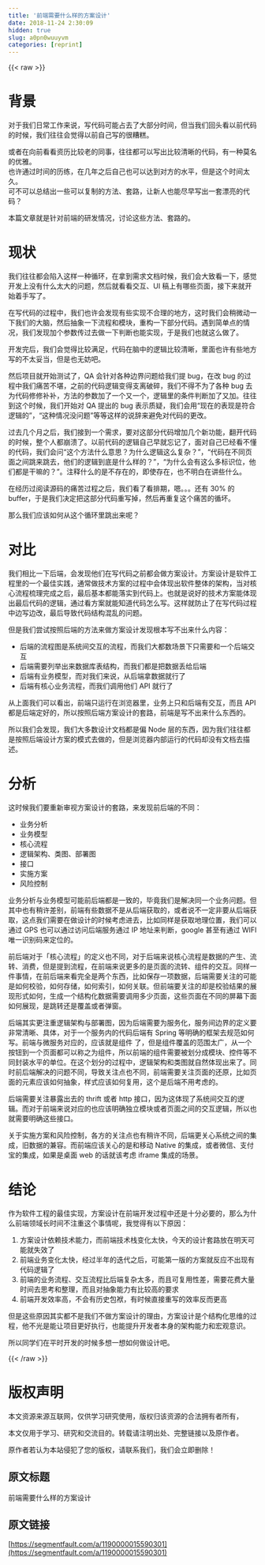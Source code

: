 ```yaml
---
title: '前端需要什么样的方案设计' 
date: 2018-11-24 2:30:09
hidden: true
slug: a0pn0wuuyvm
categories: [reprint]
---
```


{{< raw >}}
<h1 id="articleHeader0">&#x80CC;&#x666F;</h1><p>&#x5BF9;&#x4E8E;&#x6211;&#x4EEC;&#x65E5;&#x5E38;&#x5DE5;&#x4F5C;&#x6765;&#x8BF4;&#xFF0C;&#x5199;&#x4EE3;&#x7801;&#x53EF;&#x80FD;&#x5360;&#x53BB;&#x4E86;&#x5927;&#x90E8;&#x5206;&#x65F6;&#x95F4;&#xFF0C;&#x4F46;&#x5F53;&#x6211;&#x4EEC;&#x56DE;&#x5934;&#x770B;&#x4EE5;&#x524D;&#x4EE3;&#x7801;&#x7684;&#x65F6;&#x5019;&#xFF0C;&#x6211;&#x4EEC;&#x5F80;&#x5F80;&#x4F1A;&#x89C9;&#x5F97;&#x4EE5;&#x524D;&#x81EA;&#x5DF1;&#x5199;&#x7684;&#x5F88;&#x7CDF;&#x7CD5;&#x3002;</p><p>&#x6216;&#x8005;&#x5728;&#x5411;&#x524D;&#x770B;&#x770B;&#x8D44;&#x5386;&#x6BD4;&#x8F83;&#x8001;&#x7684;&#x540C;&#x4E8B;&#xFF0C;&#x5F80;&#x5F80;&#x90FD;&#x53EF;&#x4EE5;&#x5199;&#x51FA;&#x6BD4;&#x8F83;&#x6E05;&#x6670;&#x7684;&#x4EE3;&#x7801;&#xFF0C;&#x6709;&#x4E00;&#x79CD;&#x83AB;&#x540D;&#x7684;&#x4F18;&#x96C5;&#x3002;<br>&#x4E5F;&#x8BB8;&#x901A;&#x8FC7;&#x65F6;&#x95F4;&#x7684;&#x5386;&#x7EC3;&#xFF0C;&#x5728;&#x51E0;&#x5E74;&#x4E4B;&#x540E;&#x81EA;&#x5DF1;&#x4E5F;&#x53EF;&#x4EE5;&#x8FBE;&#x5230;&#x5BF9;&#x65B9;&#x7684;&#x6C34;&#x5E73;&#xFF0C;&#x4F46;&#x662F;&#x8FD9;&#x4E2A;&#x65F6;&#x95F4;&#x592A;&#x4E45;&#x3002;<br>&#x53EF;&#x4E0D;&#x53EF;&#x4EE5;&#x603B;&#x7ED3;&#x51FA;&#x4E00;&#x4E9B;&#x53EF;&#x4EE5;&#x590D;&#x5236;&#x7684;&#x65B9;&#x6CD5;&#x3001;&#x5957;&#x8DEF;&#xFF0C;&#x8BA9;&#x65B0;&#x4EBA;&#x4E5F;&#x80FD;&#x5C3D;&#x65E9;&#x5199;&#x51FA;&#x4E00;&#x5957;&#x6F02;&#x4EAE;&#x7684;&#x4EE3;&#x7801;&#xFF1F;</p><p>&#x672C;&#x7BC7;&#x6587;&#x7AE0;&#x5C31;&#x662F;&#x9488;&#x5BF9;&#x524D;&#x7AEF;&#x7684;&#x7814;&#x53D1;&#x60C5;&#x51B5;&#xFF0C;&#x8BA8;&#x8BBA;&#x8FD9;&#x4E9B;&#x65B9;&#x6CD5;&#x3001;&#x5957;&#x8DEF;&#x7684;&#x3002;</p><h1 id="articleHeader1">&#x73B0;&#x72B6;</h1><p>&#x6211;&#x4EEC;&#x5F80;&#x5F80;&#x90FD;&#x4F1A;&#x9677;&#x5165;&#x8FD9;&#x6837;&#x4E00;&#x79CD;&#x5FAA;&#x73AF;&#xFF0C;&#x5728;&#x62FF;&#x5230;&#x9700;&#x6C42;&#x6587;&#x6863;&#x65F6;&#x5019;&#xFF0C;&#x6211;&#x4EEC;&#x4F1A;&#x5927;&#x81F4;&#x770B;&#x4E00;&#x4E0B;&#xFF0C;&#x611F;&#x89C9;&#x5F00;&#x53D1;&#x4E0A;&#x6CA1;&#x6709;&#x4EC0;&#x4E48;&#x592A;&#x5927;&#x7684;&#x95EE;&#x9898;&#xFF0C;&#x7136;&#x540E;&#x5C31;&#x770B;&#x770B;&#x4EA4;&#x4E92;&#x3001;UI &#x7A3F;&#x4E0A;&#x6709;&#x54EA;&#x4E9B;&#x9875;&#x9762;&#xFF0C;&#x63A5;&#x4E0B;&#x6765;&#x5C31;&#x5F00;&#x59CB;&#x7740;&#x624B;&#x5199;&#x4E86;&#x3002;</p><p>&#x5728;&#x5199;&#x4EE3;&#x7801;&#x7684;&#x8FC7;&#x7A0B;&#x4E2D;&#xFF0C;&#x6211;&#x4EEC;&#x4E5F;&#x8BB8;&#x4F1A;&#x53D1;&#x73B0;&#x6709;&#x4E9B;&#x5B9E;&#x73B0;&#x4E0D;&#x5408;&#x7406;&#x7684;&#x5730;&#x65B9;&#xFF0C;&#x8FD9;&#x65F6;&#x6211;&#x4EEC;&#x4F1A;&#x7A0D;&#x5FAE;&#x52A8;&#x4E00;&#x4E0B;&#x6211;&#x4EEC;&#x7684;&#x5927;&#x8111;&#xFF0C;&#x7136;&#x540E;&#x62BD;&#x8C61;&#x4E00;&#x4E0B;&#x6D41;&#x7A0B;&#x548C;&#x6A21;&#x5757;&#xFF0C;&#x91CD;&#x6784;&#x4E00;&#x4E0B;&#x90E8;&#x5206;&#x4EE3;&#x7801;&#x3002;&#x9047;&#x5230;&#x7B80;&#x5355;&#x70B9;&#x7684;&#x60C5;&#x51B5;&#xFF0C;&#x6211;&#x4EEC;&#x53D1;&#x73B0;&#x52A0;&#x4E2A;&#x53C2;&#x6570;&#x4F20;&#x8FC7;&#x53BB;&#x505A;&#x4E00;&#x4E0B;&#x5224;&#x65AD;&#x4E5F;&#x80FD;&#x5B9E;&#x73B0;&#xFF0C;&#x4E8E;&#x662F;&#x6211;&#x4EEC;&#x4E5F;&#x5C31;&#x8FD9;&#x4E48;&#x505A;&#x4E86;&#x3002;</p><p>&#x5F00;&#x53D1;&#x5B8C;&#x540E;&#xFF0C;&#x6211;&#x4EEC;&#x4F1A;&#x89C9;&#x5F97;&#x6BD4;&#x8F83;&#x6EE1;&#x8DB3;&#xFF0C;&#x4EE3;&#x7801;&#x5728;&#x8111;&#x4E2D;&#x7684;&#x903B;&#x8F91;&#x6BD4;&#x8F83;&#x6E05;&#x6670;&#xFF0C;&#x91CC;&#x9762;&#x4E5F;&#x8BB8;&#x6709;&#x4E9B;&#x5730;&#x65B9;&#x5199;&#x7684;&#x4E0D;&#x592A;&#x59A5;&#x5F53;&#xFF0C;&#x4F46;&#x662F;&#x4E5F;&#x65E0;&#x59A8;&#x5427;&#x3002;</p><p>&#x7136;&#x540E;&#x9879;&#x76EE;&#x5C31;&#x5F00;&#x59CB;&#x6D4B;&#x8BD5;&#x4E86;&#xFF0C;QA &#x4F1A;&#x9488;&#x5BF9;&#x5404;&#x79CD;&#x8FB9;&#x754C;&#x95EE;&#x9898;&#x7ED9;&#x6211;&#x4EEC;&#x63D0; bug&#xFF0C;&#x5728;&#x6539; bug &#x7684;&#x8FC7;&#x7A0B;&#x4E2D;&#x6211;&#x4EEC;&#x75DB;&#x82E6;&#x4E0D;&#x582A;&#xFF0C;&#x4E4B;&#x524D;&#x7684;&#x4EE3;&#x7801;&#x903B;&#x8F91;&#x53D8;&#x5F97;&#x652F;&#x79BB;&#x7834;&#x788E;&#xFF0C;&#x6211;&#x4EEC;&#x4E0D;&#x5F97;&#x4E0D;&#x4E3A;&#x4E86;&#x5404;&#x79CD; bug &#x53BB;&#x4E3A;&#x4EE3;&#x7801;&#x4FEE;&#x4FEE;&#x8865;&#x8865;&#xFF0C;&#x65B9;&#x6CD5;&#x7684;&#x53C2;&#x6570;&#x52A0;&#x4E86;&#x4E00;&#x4E2A;&#x53C8;&#x4E00;&#x4E2A;&#xFF0C;&#x903B;&#x8F91;&#x91CC;&#x7684;&#x6761;&#x4EF6;&#x5224;&#x65AD;&#x52A0;&#x4E86;&#x53C8;&#x52A0;&#x3002;&#x5F80;&#x5F80;&#x5230;&#x8FD9;&#x4E2A;&#x65F6;&#x5019;&#xFF0C;&#x6211;&#x4EEC;&#x5F00;&#x59CB;&#x5BF9; QA &#x63D0;&#x51FA;&#x7684; bug &#x8868;&#x793A;&#x8D28;&#x7591;&#xFF0C;&#x6211;&#x4EEC;&#x4F1A;&#x7528;&#x201C;&#x73B0;&#x5728;&#x7684;&#x8868;&#x73B0;&#x662F;&#x7B26;&#x5408;&#x903B;&#x8F91;&#x7684;&#x201D;&#xFF0C;&#x201C;&#x8FD9;&#x79CD;&#x60C5;&#x51B5;&#x6CA1;&#x95EE;&#x9898;&#x201D;&#x7B49;&#x7B49;&#x8FD9;&#x6837;&#x7684;&#x8BF4;&#x8F9E;&#x6765;&#x907F;&#x514D;&#x5BF9;&#x4EE3;&#x7801;&#x7684;&#x66F4;&#x6539;&#x3002;</p><p>&#x8FC7;&#x53BB;&#x51E0;&#x4E2A;&#x6708;&#x4E4B;&#x540E;&#xFF0C;&#x6211;&#x4EEC;&#x63A5;&#x5230;&#x4E00;&#x4E2A;&#x9700;&#x6C42;&#xFF0C;&#x8981;&#x5BF9;&#x8FD9;&#x90E8;&#x5206;&#x4EE3;&#x7801;&#x589E;&#x52A0;&#x51E0;&#x4E2A;&#x65B0;&#x529F;&#x80FD;&#xFF0C;&#x7FFB;&#x5F00;&#x4EE3;&#x7801;&#x7684;&#x65F6;&#x5019;&#xFF0C;&#x6574;&#x4E2A;&#x4EBA;&#x90FD;&#x5D29;&#x6E83;&#x4E86;&#x3002;&#x4EE5;&#x524D;&#x4EE3;&#x7801;&#x7684;&#x903B;&#x8F91;&#x81EA;&#x5DF1;&#x65E9;&#x5C31;&#x5FD8;&#x8BB0;&#x4E86;&#xFF0C;&#x9762;&#x5BF9;&#x81EA;&#x5DF1;&#x5DF2;&#x7ECF;&#x770B;&#x4E0D;&#x61C2;&#x7684;&#x4EE3;&#x7801;&#xFF0C;&#x6211;&#x4EEC;&#x4F1A;&#x95EE;&#x201C;&#x8FD9;&#x4E2A;&#x65B9;&#x6CD5;&#x4EC0;&#x4E48;&#x610F;&#x601D;&#xFF1F;&#x4E3A;&#x4EC0;&#x4E48;&#x903B;&#x8F91;&#x8FD9;&#x4E48;&#x590D;&#x6742;&#xFF1F;&#x201D;&#xFF0C;&#x201C;&#x4EE3;&#x7801;&#x5728;&#x4E0D;&#x540C;&#x9875;&#x9762;&#x4E4B;&#x95F4;&#x8DF3;&#x6765;&#x8DF3;&#x53BB;&#xFF0C;&#x4ED6;&#x4EEC;&#x7684;&#x903B;&#x8F91;&#x5230;&#x5E95;&#x662F;&#x4EC0;&#x4E48;&#x6837;&#x7684;&#xFF1F;&#x201D;&#xFF0C;&#x201C;&#x4E3A;&#x4EC0;&#x4E48;&#x4F1A;&#x6709;&#x8FD9;&#x4E48;&#x591A;&#x6807;&#x8BC6;&#x4F4D;&#xFF0C;&#x4ED6;&#x4EEC;&#x90FD;&#x662F;&#x5E72;&#x561B;&#x7684;&#xFF1F;&#x201D;&#x3002;&#x6CE8;&#x91CA;&#x4EC0;&#x4E48;&#x7684;&#x662F;&#x4E0D;&#x5B58;&#x5728;&#x7684;&#xFF0C;&#x5373;&#x4F7F;&#x5B58;&#x5728;&#xFF0C;&#x4E5F;&#x4E0D;&#x660E;&#x767D;&#x5728;&#x8BB2;&#x4E9B;&#x4EC0;&#x4E48;&#x3002;</p><p>&#x5728;&#x7ECF;&#x5386;&#x8FC7;&#x9605;&#x8BFB;&#x6E90;&#x7801;&#x7684;&#x75DB;&#x82E6;&#x8FC7;&#x7A0B;&#x4E4B;&#x540E;&#xFF0C;&#x6211;&#x4EEC;&#x770B;&#x4E86;&#x770B;&#x6392;&#x671F;&#xFF0C;&#x55EF;&#x3002;&#x3002;&#x3002;&#x8FD8;&#x6709; 30% &#x7684; buffer&#xFF0C;&#x4E8E;&#x662F;&#x6211;&#x4EEC;&#x51B3;&#x5B9A;&#x628A;&#x8FD9;&#x90E8;&#x5206;&#x4EE3;&#x7801;&#x91CD;&#x5199;&#x6389;&#xFF0C;&#x7136;&#x540E;&#x518D;&#x91CD;&#x590D;&#x8FD9;&#x4E2A;&#x75DB;&#x82E6;&#x7684;&#x5FAA;&#x574F;&#x3002;</p><p>&#x90A3;&#x4E48;&#x6211;&#x4EEC;&#x5E94;&#x8BE5;&#x5982;&#x4F55;&#x4ECE;&#x8FD9;&#x4E2A;&#x5FAA;&#x73AF;&#x91CC;&#x8DF3;&#x51FA;&#x6765;&#x5462;&#xFF1F;</p><h1 id="articleHeader2">&#x5BF9;&#x6BD4;</h1><p>&#x6211;&#x4EEC;&#x76F8;&#x6BD4;&#x4E00;&#x4E0B;&#x540E;&#x7AEF;&#xFF0C;&#x4F1A;&#x53D1;&#x73B0;&#x4ED6;&#x4EEC;&#x5728;&#x5199;&#x4EE3;&#x7801;&#x4E4B;&#x524D;&#x90FD;&#x4F1A;&#x505A;&#x65B9;&#x6848;&#x8BBE;&#x8BA1;&#x3002;&#x65B9;&#x6848;&#x8BBE;&#x8BA1;&#x662F;&#x8F6F;&#x4EF6;&#x5DE5;&#x7A0B;&#x91CC;&#x7684;&#x4E00;&#x4E2A;&#x6700;&#x4F73;&#x5B9E;&#x8DF5;&#xFF0C;&#x901A;&#x5E38;&#x505A;&#x6280;&#x672F;&#x65B9;&#x6848;&#x7684;&#x8FC7;&#x7A0B;&#x4E2D;&#x4F1A;&#x4F53;&#x73B0;&#x51FA;&#x8F6F;&#x4EF6;&#x6574;&#x4F53;&#x7684;&#x67B6;&#x6784;&#xFF0C;&#x5F53;&#x5BF9;&#x6838;&#x5FC3;&#x6D41;&#x7A0B;&#x68B3;&#x7406;&#x5B8C;&#x6210;&#x4E4B;&#x540E;&#xFF0C;&#x6700;&#x540E;&#x57FA;&#x672C;&#x90FD;&#x80FD;&#x843D;&#x5B9E;&#x5230;&#x4EE3;&#x7801;&#x4E0A;&#x3002;&#x4E5F;&#x5C31;&#x662F;&#x8BF4;&#x597D;&#x7684;&#x6280;&#x672F;&#x65B9;&#x6848;&#x80FD;&#x4F53;&#x73B0;&#x51FA;&#x6700;&#x540E;&#x4EE3;&#x7801;&#x7684;&#x903B;&#x8F91;&#xFF0C;&#x901A;&#x8FC7;&#x770B;&#x65B9;&#x6848;&#x5C31;&#x80FD;&#x77E5;&#x9053;&#x4EE3;&#x7801;&#x600E;&#x4E48;&#x5199;&#x3002;&#x8FD9;&#x6837;&#x5C31;&#x9632;&#x6B62;&#x4E86;&#x5728;&#x5199;&#x4EE3;&#x7801;&#x8FC7;&#x7A0B;&#x4E2D;&#x8FB9;&#x5199;&#x8FB9;&#x6539;&#xFF0C;&#x6700;&#x540E;&#x5BFC;&#x81F4;&#x4EE3;&#x7801;&#x7ED3;&#x6784;&#x6DF7;&#x4E71;&#x7684;&#x95EE;&#x9898;&#x3002;</p><p>&#x4F46;&#x662F;&#x6211;&#x4EEC;&#x5C1D;&#x8BD5;&#x6309;&#x7167;&#x540E;&#x7AEF;&#x7684;&#x65B9;&#x6CD5;&#x6765;&#x505A;&#x65B9;&#x6848;&#x8BBE;&#x8BA1;&#x53D1;&#x73B0;&#x6839;&#x672C;&#x5199;&#x4E0D;&#x51FA;&#x6765;&#x4EC0;&#x4E48;&#x5185;&#x5BB9;&#xFF1A;</p><ul><li>&#x540E;&#x7AEF;&#x7684;&#x6D41;&#x7A0B;&#x56FE;&#x662F;&#x7CFB;&#x7EDF;&#x95F4;&#x4EA4;&#x4E92;&#x7684;&#x6D41;&#x7A0B;&#xFF0C;&#x800C;&#x6211;&#x4EEC;&#x5927;&#x90FD;&#x6570;&#x573A;&#x666F;&#x4E0B;&#x53EA;&#x9700;&#x8981;&#x548C;&#x4E00;&#x4E2A;&#x540E;&#x7AEF;&#x4EA4;&#x4E92;</li><li>&#x540E;&#x7AEF;&#x9700;&#x8981;&#x5217;&#x4E3E;&#x51FA;&#x6765;&#x6570;&#x636E;&#x5E93;&#x8868;&#x7ED3;&#x6784;&#xFF0C;&#x800C;&#x6211;&#x4EEC;&#x90FD;&#x662F;&#x628A;&#x6570;&#x636E;&#x4E22;&#x7ED9;&#x540E;&#x7AEF;</li><li>&#x540E;&#x7AEF;&#x6709;&#x4E1A;&#x52A1;&#x6A21;&#x578B;&#xFF0C;&#x800C;&#x5BF9;&#x6211;&#x4EEC;&#x6765;&#x8BF4;&#xFF0C;&#x4ECE;&#x540E;&#x7AEF;&#x62FF;&#x6570;&#x636E;&#x5C31;&#x884C;&#x4E86;</li><li>&#x540E;&#x7AEF;&#x6709;&#x6838;&#x5FC3;&#x4E1A;&#x52A1;&#x6D41;&#x7A0B;&#xFF0C;&#x800C;&#x6211;&#x4EEC;&#x8C03;&#x7528;&#x4ED6;&#x4EEC; API &#x5C31;&#x884C;&#x4E86;</li></ul><p>&#x4ECE;&#x4E0A;&#x9762;&#x6211;&#x4EEC;&#x53EF;&#x4EE5;&#x770B;&#x51FA;&#xFF0C;&#x524D;&#x7AEF;&#x53EA;&#x8FD0;&#x884C;&#x5728;&#x6D4F;&#x89C8;&#x5668;&#x91CC;&#xFF0C;&#x4E1A;&#x52A1;&#x4E0A;&#x53EA;&#x548C;&#x540E;&#x7AEF;&#x6709;&#x4EA4;&#x4E92;&#xFF0C;&#x800C;&#x4E14; API &#x90FD;&#x662F;&#x540E;&#x7AEF;&#x5B9A;&#x597D;&#x7684;&#xFF0C;&#x6240;&#x4EE5;&#x6309;&#x7167;&#x540E;&#x7AEF;&#x65B9;&#x6848;&#x8BBE;&#x8BA1;&#x7684;&#x5957;&#x8DEF;&#xFF0C;&#x524D;&#x7AEF;&#x662F;&#x5199;&#x4E0D;&#x51FA;&#x6765;&#x4EC0;&#x4E48;&#x4E1C;&#x897F;&#x7684;&#x3002;</p><p>&#x6240;&#x4EE5;&#x6211;&#x4EEC;&#x4F1A;&#x53D1;&#x73B0;&#xFF0C;&#x6211;&#x4EEC;&#x5927;&#x591A;&#x6570;&#x8BBE;&#x8BA1;&#x6587;&#x6863;&#x90FD;&#x662F;&#x504F; Node &#x5C42;&#x7684;&#x4E1C;&#x897F;&#xFF0C;&#x56E0;&#x4E3A;&#x6211;&#x4EEC;&#x5F80;&#x5F80;&#x90FD;&#x662F;&#x6309;&#x7167;&#x540E;&#x7AEF;&#x8BBE;&#x8BA1;&#x65B9;&#x6848;&#x7684;&#x6A21;&#x5F0F;&#x53BB;&#x505A;&#x7684;&#xFF0C;&#x4F46;&#x662F;&#x6D4F;&#x89C8;&#x5668;&#x5185;&#x90E8;&#x8FD0;&#x884C;&#x7684;&#x4EE3;&#x7801;&#x5374;&#x6CA1;&#x6709;&#x6587;&#x6863;&#x53BB;&#x63CF;&#x8FF0;&#x3002;</p><h1 id="articleHeader3">&#x5206;&#x6790;</h1><p>&#x8FD9;&#x65F6;&#x5019;&#x6211;&#x4EEC;&#x8981;&#x91CD;&#x65B0;&#x5BA1;&#x89C6;&#x65B9;&#x6848;&#x8BBE;&#x8BA1;&#x7684;&#x5957;&#x8DEF;&#xFF0C;&#x6765;&#x53D1;&#x73B0;&#x524D;&#x540E;&#x7AEF;&#x7684;&#x4E0D;&#x540C;&#xFF1A;</p><ul><li>&#x4E1A;&#x52A1;&#x5206;&#x6790;</li><li>&#x4E1A;&#x52A1;&#x6A21;&#x578B;</li><li>&#x6838;&#x5FC3;&#x6D41;&#x7A0B;</li><li>&#x903B;&#x8F91;&#x67B6;&#x6784;&#x3001;&#x7C7B;&#x56FE;&#x3001;&#x90E8;&#x7F72;&#x56FE;</li><li>&#x63A5;&#x53E3;</li><li>&#x5B9E;&#x65BD;&#x65B9;&#x6848;</li><li>&#x98CE;&#x9669;&#x63A7;&#x5236;</li></ul><p>&#x4E1A;&#x52A1;&#x5206;&#x6790;&#x4E0E;&#x4E1A;&#x52A1;&#x6A21;&#x578B;&#x53EF;&#x80FD;&#x524D;&#x540E;&#x7AEF;&#x90FD;&#x662F;&#x4E00;&#x81F4;&#x7684;&#xFF0C;&#x6BD5;&#x7ADF;&#x6211;&#x4EEC;&#x662F;&#x89E3;&#x51B3;&#x540C;&#x4E00;&#x4E2A;&#x4E1A;&#x52A1;&#x95EE;&#x9898;&#x3002;&#x4F46;&#x5176;&#x4E2D;&#x4E5F;&#x6709;&#x7A0D;&#x8BB8;&#x5DEE;&#x522B;&#xFF0C;&#x524D;&#x7AEF;&#x6709;&#x4E9B;&#x6570;&#x636E;&#x4E0D;&#x662F;&#x4ECE;&#x540E;&#x7AEF;&#x83B7;&#x53D6;&#x7684;&#xFF0C;&#x6216;&#x8005;&#x8BF4;&#x4E0D;&#x4E00;&#x5B9A;&#x975E;&#x8981;&#x4ECE;&#x540E;&#x7AEF;&#x83B7;&#x53D6;&#xFF0C;&#x8FD9;&#x70B9;&#x6211;&#x4EEC;&#x9700;&#x8981;&#x5728;&#x505A;&#x8BBE;&#x8BA1;&#x7684;&#x65F6;&#x5019;&#x8003;&#x8651;&#x8FDB;&#x53BB;&#xFF0C;&#x6BD4;&#x5982;&#x540C;&#x6837;&#x662F;&#x83B7;&#x53D6;&#x5730;&#x7406;&#x4F4D;&#x7F6E;&#xFF0C;&#x6211;&#x4EEC;&#x53EF;&#x4EE5;&#x901A;&#x8FC7; GPS &#x4E5F;&#x53EF;&#x4EE5;&#x901A;&#x8FC7;&#x8BBF;&#x95EE;&#x540E;&#x7AEF;&#x670D;&#x52A1;&#x901A;&#x8FC7; IP &#x5730;&#x5740;&#x6765;&#x5224;&#x65AD;&#xFF0C;google &#x751A;&#x81F3;&#x6709;&#x901A;&#x8FC7; WIFI &#x552F;&#x4E00;&#x8BC6;&#x522B;&#x7801;&#x6765;&#x5B9A;&#x4F4D;&#x7684;&#x3002;</p><p>&#x524D;&#x540E;&#x7AEF;&#x5BF9;&#x4E8E;&#x300C;&#x6838;&#x5FC3;&#x6D41;&#x7A0B;&#x300D;&#x7684;&#x5B9A;&#x4E49;&#x4E5F;&#x4E0D;&#x540C;&#xFF0C;&#x5BF9;&#x4E8E;&#x540E;&#x7AEF;&#x6765;&#x8BF4;&#x6838;&#x5FC3;&#x6D41;&#x7A0B;&#x662F;&#x6570;&#x636E;&#x7684;&#x4EA7;&#x751F;&#x3001;&#x6D41;&#x8F6C;&#x3001;&#x6D88;&#x8D39;&#xFF0C;&#x4F46;&#x662F;&#x63D0;&#x5230;&#x6D41;&#x7A0B;&#xFF0C;&#x5728;&#x524D;&#x7AEF;&#x6765;&#x8BF4;&#x66F4;&#x591A;&#x7684;&#x662F;&#x9875;&#x9762;&#x7684;&#x6D41;&#x8F6C;&#x3001;&#x7EC4;&#x4EF6;&#x7684;&#x4EA4;&#x4E92;&#x3002;&#x540C;&#x6837;&#x4E00;&#x4EF6;&#x4E8B;&#x60C5;&#xFF0C;&#x5728;&#x524D;&#x540E;&#x7AEF;&#x6765;&#x770B;&#x5B8C;&#x5168;&#x662F;&#x4E24;&#x4E2A;&#x4E1C;&#x897F;&#xFF0C;&#x6BD4;&#x5982;&#x4FDD;&#x5B58;&#x4E00;&#x9879;&#x6570;&#x636E;&#xFF0C;&#x540E;&#x7AEF;&#x9700;&#x8981;&#x5173;&#x6CE8;&#x7684;&#x53EF;&#x80FD;&#x662F;&#x5982;&#x4F55;&#x6821;&#x9A8C;&#xFF0C;&#x5982;&#x4F55;&#x5B58;&#x50A8;&#xFF0C;&#x5982;&#x4F55;&#x7D22;&#x5F15;&#xFF0C;&#x5982;&#x4F55;&#x5173;&#x8054;&#x3002;&#x4F46;&#x524D;&#x7AEF;&#x8981;&#x5173;&#x6CE8;&#x7684;&#x5374;&#x662F;&#x6821;&#x9A8C;&#x7ED3;&#x679C;&#x7684;&#x5C55;&#x73B0;&#x5F62;&#x5F0F;&#x5982;&#x4F55;&#xFF0C;&#x751F;&#x6210;&#x4E00;&#x4E2A;&#x7ED3;&#x6784;&#x5316;&#x6570;&#x636E;&#x9700;&#x8981;&#x8C03;&#x7528;&#x591A;&#x5C11;&#x9875;&#x9762;&#xFF0C;&#x8FD9;&#x4E9B;&#x9875;&#x9762;&#x5728;&#x4E0D;&#x540C;&#x7684;&#x5C4F;&#x5E55;&#x4E0B;&#x9762;&#x5982;&#x4F55;&#x5C55;&#x73B0;&#xFF0C;&#x662F;&#x8DF3;&#x8F6C;&#x8FD8;&#x662F;&#x8986;&#x76D6;&#x6216;&#x8005;&#x5F39;&#x7A97;&#x3002;</p><p>&#x540E;&#x7AEF;&#x5176;&#x5B9E;&#x66F4;&#x6CE8;&#x91CD;&#x903B;&#x8F91;&#x67B6;&#x6784;&#x4E0E;&#x90E8;&#x7F72;&#x56FE;&#xFF0C;&#x56E0;&#x4E3A;&#x540E;&#x7AEF;&#x9700;&#x8981;&#x4E3A;&#x670D;&#x52A1;&#x5316;&#xFF0C;&#x670D;&#x52A1;&#x95F4;&#x8FB9;&#x754C;&#x7684;&#x5B9A;&#x4E49;&#x8981;&#x975E;&#x5E38;&#x6E05;&#x6670;&#x3001;&#x5177;&#x4F53;&#xFF0C;&#x5BF9;&#x4E8E;&#x4E00;&#x4E2A;&#x670D;&#x52A1;&#x5185;&#x7684;&#x4EE3;&#x7801;&#x540E;&#x7AEF;&#x6709; Spring &#x7B49;&#x660E;&#x786E;&#x7684;&#x6846;&#x67B6;&#x53BB;&#x89C4;&#x8303;&#x5982;&#x4F55;&#x5199;&#x3002;&#x524D;&#x7AEF;&#x4E0E;&#x5FAE;&#x670D;&#x52A1;&#x5BF9;&#x5E94;&#x7684;&#xFF0C;&#x5E94;&#x8BE5;&#x5C31;&#x662F;&#x7EC4;&#x4EF6; &#x4E86;&#xFF0C;&#x4F46;&#x662F;&#x7EC4;&#x4EF6;&#x8986;&#x76D6;&#x7684;&#x8303;&#x56F4;&#x592A;&#x5E7F;&#xFF0C;&#x4ECE;&#x4E00;&#x4E2A;&#x6309;&#x94AE;&#x5230;&#x4E00;&#x4E2A;&#x9875;&#x9762;&#x90FD;&#x53EF;&#x4EE5;&#x79F0;&#x4E4B;&#x4E3A;&#x7EC4;&#x4EF6;&#xFF0C;&#x6240;&#x4EE5;&#x524D;&#x7AEF;&#x7684;&#x7EC4;&#x4EF6;&#x9700;&#x8981;&#x88AB;&#x5212;&#x5206;&#x6210;&#x6A21;&#x5757;&#x3001;&#x63A7;&#x4EF6;&#x7B49;&#x4E0D;&#x540C;&#x5C01;&#x88C5;&#x6C34;&#x5E73;&#x7684;&#x5355;&#x4F4D;&#x3002;&#x5728;&#x8FD9;&#x4E2A;&#x5212;&#x5206;&#x7684;&#x8FC7;&#x7A0B;&#x4E2D;&#xFF0C;&#x903B;&#x8F91;&#x67B6;&#x6784;&#x548C;&#x7C7B;&#x56FE;&#x5C31;&#x81EA;&#x7136;&#x4F53;&#x73B0;&#x51FA;&#x6765;&#x4E86;&#x3002;&#x540C;&#x65F6;&#x524D;&#x540E;&#x7AEF;&#x89E3;&#x51B3;&#x7684;&#x95EE;&#x9898;&#x4E0D;&#x540C;&#xFF0C;&#x5BFC;&#x81F4;&#x5173;&#x6CE8;&#x70B9;&#x4E5F;&#x4E0D;&#x540C;&#xFF0C;&#x524D;&#x7AEF;&#x9700;&#x8981;&#x5173;&#x6CE8;&#x9875;&#x9762;&#x7684;&#x8FD8;&#x539F;&#xFF0C;&#x6BD4;&#x5982;&#x9875;&#x9762;&#x7684;&#x5143;&#x7D20;&#x5E94;&#x8BE5;&#x5982;&#x4F55;&#x62BD;&#x8C61;&#xFF0C;&#x6837;&#x5F0F;&#x5E94;&#x8BE5;&#x5982;&#x4F55;&#x590D;&#x7528;&#xFF0C;&#x8FD9;&#x4E2A;&#x662F;&#x540E;&#x7AEF;&#x4E0D;&#x7528;&#x8003;&#x8651;&#x7684;&#x3002;</p><p>&#x540E;&#x7AEF;&#x9700;&#x8981;&#x5173;&#x6CE8;&#x66B4;&#x9732;&#x51FA;&#x53BB;&#x7684; thrift &#x6216;&#x8005; http &#x63A5;&#x53E3;&#xFF0C;&#x56E0;&#x4E3A;&#x8FD9;&#x4F53;&#x73B0;&#x4E86;&#x7CFB;&#x7EDF;&#x95F4;&#x4EA4;&#x4E92;&#x7684;&#x903B;&#x8F91;&#x3002;&#x800C;&#x5BF9;&#x4E8E;&#x524D;&#x7AEF;&#x6765;&#x8BF4;&#x5BF9;&#x5E94;&#x7684;&#x4E5F;&#x5E94;&#x8BE5;&#x660E;&#x786E;&#x72EC;&#x7ACB;&#x6A21;&#x5757;&#x6216;&#x8005;&#x9875;&#x9762;&#x4E4B;&#x95F4;&#x7684;&#x4EA4;&#x4E92;&#x903B;&#x8F91;&#xFF0C;&#x6240;&#x4EE5;&#x4E5F;&#x5C31;&#x9700;&#x8981;&#x660E;&#x786E;&#x8FD9;&#x4E9B;&#x63A5;&#x53E3;&#x3002;</p><p>&#x5173;&#x4E8E;&#x5B9E;&#x65BD;&#x65B9;&#x6848;&#x548C;&#x98CE;&#x9669;&#x63A7;&#x5236;&#xFF0C;&#x5404;&#x65B9;&#x7684;&#x5173;&#x6CE8;&#x70B9;&#x4E5F;&#x6709;&#x7A0D;&#x8BB8;&#x4E0D;&#x540C;&#xFF0C;&#x540E;&#x7AEF;&#x66F4;&#x5173;&#x5FC3;&#x7CFB;&#x7EDF;&#x4E4B;&#x95F4;&#x7684;&#x96C6;&#x6210;&#xFF0C;&#x65E7;&#x6570;&#x636E;&#x7684;&#x517C;&#x5BB9;&#x3002;&#x800C;&#x524D;&#x7AEF;&#x5E94;&#x8BE5;&#x5173;&#x5FC3;&#x7684;&#x662F;&#x548C;&#x79FB;&#x52A8; Native &#x7684;&#x96C6;&#x6210;&#xFF0C;&#x6216;&#x8005;&#x5FAE;&#x4FE1;&#x3001;&#x652F;&#x4ED8;&#x5B9D;&#x7684;&#x96C6;&#x6210;&#xFF0C;&#x5982;&#x679C;&#x662F;&#x684C;&#x9762; web &#x7684;&#x8BDD;&#x5C31;&#x8BE5;&#x8003;&#x8651; iframe &#x96C6;&#x6210;&#x7684;&#x573A;&#x666F;&#x3002;</p><h1 id="articleHeader4">&#x7ED3;&#x8BBA;</h1><p>&#x4F5C;&#x4E3A;&#x8F6F;&#x4EF6;&#x5DE5;&#x7A0B;&#x7684;&#x6700;&#x4F73;&#x5B9E;&#x73B0;&#xFF0C;&#x65B9;&#x6848;&#x8BBE;&#x8BA1;&#x5728;&#x524D;&#x7AEF;&#x5F00;&#x53D1;&#x8FC7;&#x7A0B;&#x4E2D;&#x8FD8;&#x662F;&#x5341;&#x5206;&#x5FC5;&#x8981;&#x7684;&#xFF0C;&#x90A3;&#x4E48;&#x4E3A;&#x4EC0;&#x4E48;&#x524D;&#x7AEF;&#x9886;&#x57DF;&#x957F;&#x65F6;&#x95F4;&#x4E0D;&#x6CE8;&#x91CD;&#x8FD9;&#x4E2A;&#x4E8B;&#x60C5;&#x5462;&#xFF0C;&#x6211;&#x89C9;&#x5F97;&#x6709;&#x4EE5;&#x4E0B;&#x539F;&#x56E0;&#xFF1A;</p><ol><li>&#x65B9;&#x6848;&#x8BBE;&#x8BA1;&#x4F9D;&#x8D56;&#x6280;&#x672F;&#x80FD;&#x529B;&#xFF0C;&#x800C;&#x524D;&#x7AEF;&#x6280;&#x672F;&#x6808;&#x53D8;&#x5316;&#x592A;&#x5FEB;&#xFF0C;&#x4ECA;&#x5929;&#x7684;&#x8BBE;&#x8BA1;&#x5957;&#x8DEF;&#x653E;&#x5728;&#x660E;&#x5929;&#x53EF;&#x80FD;&#x5C31;&#x5931;&#x6548;&#x4E86;</li><li>&#x524D;&#x7AEF;&#x4E1A;&#x52A1;&#x53D8;&#x5316;&#x592A;&#x5FEB;&#xFF0C;&#x7ECF;&#x8FC7;&#x534A;&#x5E74;&#x7684;&#x8FED;&#x4EE3;&#x4E4B;&#x540E;&#xFF0C;&#x53EF;&#x80FD;&#x7B2C;&#x4E00;&#x7248;&#x7684;&#x65B9;&#x6848;&#x5C31;&#x53CD;&#x5E94;&#x4E0D;&#x51FA;&#x73B0;&#x6709;&#x4EE3;&#x7801;&#x903B;&#x8F91;&#x4E86;</li><li>&#x524D;&#x7AEF;&#x7684;&#x4E1A;&#x52A1;&#x6D41;&#x7A0B;&#x3001;&#x4EA4;&#x4E92;&#x6D41;&#x7A0B;&#x6BD4;&#x540E;&#x7AEF;&#x590D;&#x6742;&#x592A;&#x591A;&#xFF0C;&#x800C;&#x4E14;&#x53EF;&#x590D;&#x7528;&#x6027;&#x5DEE;&#xFF0C;&#x9700;&#x8981;&#x82B1;&#x8D39;&#x5927;&#x91CF;&#x65F6;&#x95F4;&#x53BB;&#x601D;&#x8003;&#x548C;&#x6574;&#x7406;&#xFF0C;&#x800C;&#x4E14;&#x5BF9;&#x62BD;&#x8C61;&#x80FD;&#x529B;&#x6709;&#x6BD4;&#x8F83;&#x9AD8;&#x7684;&#x8981;&#x6C42;</li><li>&#x524D;&#x7AEF;&#x5F00;&#x53D1;&#x6548;&#x7387;&#x9AD8;&#xFF0C;&#x4E0D;&#x4F1A;&#x6709;&#x5386;&#x53F2;&#x5305;&#x88B1;&#xFF0C;&#x6709;&#x65F6;&#x5019;&#x76F4;&#x63A5;&#x91CD;&#x5199;&#x7684;&#x6548;&#x7387;&#x53CD;&#x800C;&#x66F4;&#x9AD8;</li></ol><p>&#x4F46;&#x662F;&#x8FD9;&#x4E9B;&#x539F;&#x56E0;&#x5176;&#x5B9E;&#x90FD;&#x4E0D;&#x662F;&#x6211;&#x4EEC;&#x4E0D;&#x505A;&#x65B9;&#x6848;&#x8BBE;&#x8BA1;&#x7684;&#x7406;&#x7531;&#xFF0C;&#x65B9;&#x6848;&#x8BBE;&#x8BA1;&#x662F;&#x4E2A;&#x7ED3;&#x6784;&#x5316;&#x601D;&#x7EF4;&#x7684;&#x8FC7;&#x7A0B;&#xFF0C;&#x4ED6;&#x4E0D;&#x5149;&#x662F;&#x80FD;&#x8BA9;&#x9879;&#x76EE;&#x66F4;&#x597D;&#x6267;&#x884C;&#xFF0C;&#x4E5F;&#x80FD;&#x63D0;&#x5347;&#x5F00;&#x53D1;&#x8005;&#x672C;&#x8EAB;&#x7684;&#x67B6;&#x6784;&#x80FD;&#x529B;&#x548C;&#x5B8F;&#x89C2;&#x610F;&#x8BC6;&#x3002;</p><p>&#x6240;&#x4EE5;&#x540C;&#x5B66;&#x4EEC;&#x5728;&#x5E73;&#x65F6;&#x5F00;&#x53D1;&#x7684;&#x65F6;&#x5019;&#x591A;&#x60F3;&#x4E00;&#x60F3;&#x5982;&#x4F55;&#x505A;&#x8BBE;&#x8BA1;&#x5427;&#x3002;</p>
{{< /raw >}}

# 版权声明
本文资源来源互联网，仅供学习研究使用，版权归该资源的合法拥有者所有，

本文仅用于学习、研究和交流目的。转载请注明出处、完整链接以及原作者。

原作者若认为本站侵犯了您的版权，请联系我们，我们会立即删除！

## 原文标题
前端需要什么样的方案设计

## 原文链接
[https://segmentfault.com/a/1190000015590301](https://segmentfault.com/a/1190000015590301)

